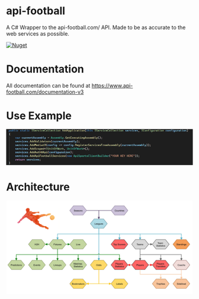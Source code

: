 # api-football
A C# Wrapper to the api-football.com/ API.
Made to be as accurate to the web services as possible.

[![Nuget](https://img.shields.io/badge/NuGet-004880?style=for-the-badge&logo=nuget&logoColor=white)](https://www.nuget.org/packages/api-football/)

# Documentation
All documentation can be found at https://www.api-football.com/documentation-v3

# Use Example
![image](https://raw.githubusercontent.com/Pedrigl/api-football/master/workflows/use-example.png)

# Architecture
![image](https://raw.githubusercontent.com/Pedrigl/api-football/master/workflows/Architecture.png)

